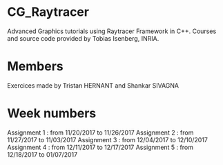 # CG_Raytracer

Advanced Graphics tutorials using Raytracer Framework in C++. Courses and source code provided by Tobias Isenberg, INRIA.

# Members

Exercices made by Tristan HERNANT and Shankar SIVAGNA

# Week numbers

Assignment 1 : from 11/20/2017 to 11/26/2017
Assignment 2 : from 11/27/2017 to 11/03/2017
Assignment 3 : from 12/04/2017 to 12/10/2017
Assignment 4 : from 12/11/2017 to 12/17/2017
Assignment 5 : from 12/18/2017 to 01/07/2017